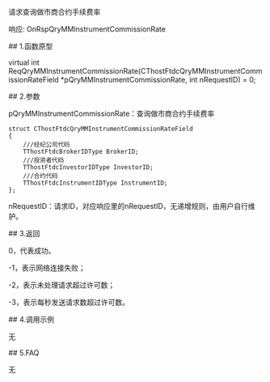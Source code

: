 <p>请求查询做市商合约手续费率</p>
<p>响应: OnRspQryMMInstrumentCommissionRate</p>
<span class="anchor" id="d552e187-373e-4d92-b8e7-a4c6504b83a0"></span>
## 1.函数原型
<p>virtual int ReqQryMMInstrumentCommissionRate(CThostFtdcQryMMInstrumentCommissionRateField *pQryMMInstrumentCommissionRate, int nRequestID) = 0;</p>
<span class="anchor" id="f6dc19ae-2a34-4ffb-9719-99f1746695f3"></span>
## 2.参数
<p>pQryMMInstrumentCommissionRate：查询做市商合约手续费率</p>
<pre><code>struct CThostFtdcQryMMInstrumentCommissionRateField
{
    ///经纪公司代码
    TThostFtdcBrokerIDType BrokerID;
    ///投资者代码
    TThostFtdcInvestorIDType InvestorID;
    ///合约代码
    TThostFtdcInstrumentIDType InstrumentID;
};
</code></pre>
<p>nRequestID：请求ID，对应响应里的nRequestID，无递增规则，由用户自行维护。</p>
<span class="anchor" id="28928228-f134-4273-9a63-013f4efb2fa8"></span>
## 3.返回
<p>0，代表成功。</p>
<p>-1，表示网络连接失败；</p>
<p>-2，表示未处理请求超过许可数；</p>
<p>-3，表示每秒发送请求数超过许可数。</p>
<span class="anchor" id="cb77a4a7-15c4-4088-80bc-a7a0c34a2564"></span>
## 4.调用示例
<p>无</p>
<span class="anchor" id="001e4e55-0419-462d-90f3-6490cd431be7"></span>
## 5.FAQ
<p>无</p>
